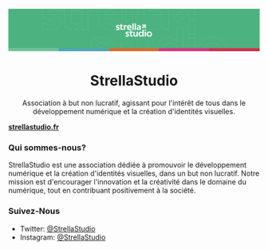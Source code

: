 ![Banner](./assets/banner.svg)

<h1 align="center"><b>StrellaStudio</b></h1>
<p align="center">
  Association à but non lucratif, agissant pour l'intérêt de tous dans le développement numérique et la création d'identités visuelles.
</p>
<div align="center"> </div><a href="https://strellastudio.fr"><strong>strellastudio.fr</strong></a></div>

### Qui sommes-nous?

StrellaStudio est une association dédiée à promouvoir le développement numérique et la création d'identités visuelles, dans un but non lucratif. Notre mission est d'encourager l'innovation et la créativité dans le domaine du numérique, tout en contribuant positivement à la société.

### Suivez-Nous

- Twitter: [@StrellaStudio](https://twitter.com/StrellaStudio)
- Instagram: [@StrellaStudio](https://instagram.com/strellastudio)
